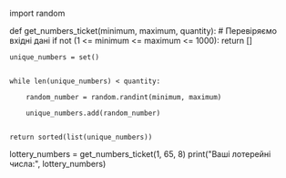 import random

def get_numbers_ticket(minimum, maximum, quantity):
    # Перевіряємо вхідні дані
    if not (1 <= minimum <= maximum <= 1000):
        return []
    
  
    unique_numbers = set()
    
    
    while len(unique_numbers) < quantity:
        
        random_number = random.randint(minimum, maximum)
        
        unique_numbers.add(random_number)
    
   
    return sorted(list(unique_numbers))


lottery_numbers = get_numbers_ticket(1, 65, 8)
print("Ваші лотерейні числа:", lottery_numbers)

